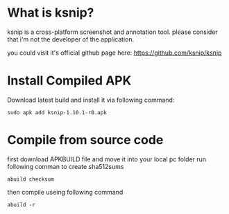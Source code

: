 # What is ksnip?
ksnip is a cross-platform screenshot and annotation tool. please consider that i'm not the developer of the application.

you could visit it's official github page here: https://github.com/ksnip/ksnip

# Install Compiled APK
Download latest build and install it via following command:

`sudo apk add ksnip-1.10.1-r0.apk`

# Compile from source code
first download APKBUILD file and move it into your local pc folder
run following comman to create sha512sums

`abuild checksum`

then compile useing following command

`abuild -r`

